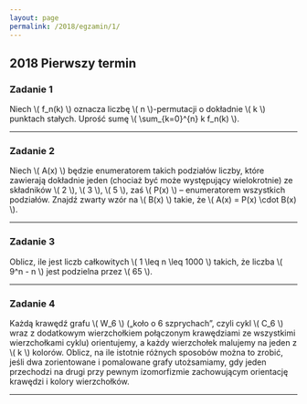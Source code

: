 ```yaml
---
layout: page
permalink: /2018/egzamin/1/
---
```


## 2018 Pierwszy termin

### Zadanie 1

Niech \\( f\_n(k) \\) oznacza liczbę \\( n \\)-permutacji o dokładnie \\( k \\) punktach stałych. Uprość sumę \\( \sum\_{k=0}^{n} k f\_n(k) \\).

---

### Zadanie 2

Niech \\( A(x) \\) będzie enumeratorem takich podziałów liczby, które zawierają dokładnie jeden (chociaż być może występujący wielokrotnie) ze składników \\( 2 \\), \\( 3 \\), \\( 5 \\), zaś \\( P(x) \\) – enumeratorem wszystkich podziałów. Znajdź zwarty wzór na \\( B(x) \\) takie, że \\( A(x) = P(x) \cdot B(x) \\).

---

### Zadanie 3

Oblicz, ile jest liczb całkowitych \\( 1 \leq n \leq 1000 \\) takich, że liczba \\( 9^n - n \\) jest podzielna przez \\( 65 \\).

---

### Zadanie 4

Każdą krawędź grafu \\( W\_6 \\) („koło o 6 szprychach”, czyli cykl \\( C\_6 \\) wraz z dodatkowym wierzchołkiem połączonym krawędziami ze wszystkimi wierzchołkami cyklu) orientujemy, a każdy wierzchołek malujemy na jeden z \\( k \\) kolorów. Oblicz, na ile istotnie różnych sposobów można to zrobić, jeśli dwa zorientowane i pomalowane grafy utożsamiamy, gdy jeden przechodzi na drugi przy pewnym izomorfizmie zachowującym orientację krawędzi i kolory wierzchołków.

---
